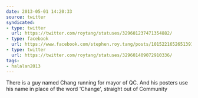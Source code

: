 ```yaml
---
date: 2013-05-01 14:20:33
source: twitter
syndicated:
- type: twitter
  url: https://twitter.com/roytang/statuses/329601237471354882/
- type: facebook
  url: https://www.facebook.com/stephen.roy.tang/posts/10152216526513912
- type: twitter
  url: https://twitter.com/roytang/statuses/329601409072910336/
tags:
- halalan2013
---
```


There is a guy named Chang running for mayor of QC. And his posters use his name in place of the word 'Change', straight out of Community